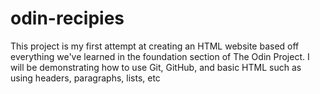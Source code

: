 # odin-recipies
This project is my first attempt at creating an HTML website based off everything we've learned in the foundation section of The Odin Project. I will be demonstrating how to use Git, GitHub, and basic HTML such as using headers, paragraphs, lists, etc